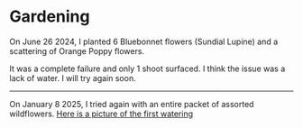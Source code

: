# Gardening

On June 26 2024, I planted 6 Bluebonnet flowers (Sundial Lupine) and a scattering of Orange Poppy flowers.

It was a complete failure and only 1 shoot surfaced. I think the issue was a lack of water. I will try again soon.

---

On January 8 2025, I tried again with an entire packet of assorted wildflowers. [Here is a picture of the first watering](/images/garden_planted_alma.png)
